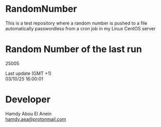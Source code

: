 # RandomNumber    
This is a test repository where a random number is pushed to a file automatically passwordless from a cron job in my Linux CentOS server    
# Random Number of the last run   
25005
      
Last update (GMT +1)    
03/10/25 16:00:01
# Developer    
Hamdy Abou El Anein   
hamdy.aea@protonmail.com
